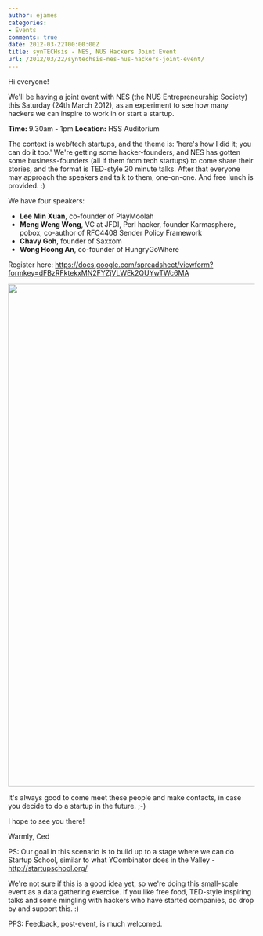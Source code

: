 ```yaml
---
author: ejames
categories:
- Events
comments: true
date: 2012-03-22T00:00:00Z
title: synTECHsis - NES, NUS Hackers Joint Event
url: /2012/03/22/syntechsis-nes-nus-hackers-joint-event/
---
```


Hi everyone!

We'll be having a joint event with NES (the NUS Entrepreneurship Society) this Saturday (24th March 2012), as an experiment to see how many hackers we can inspire to work in or start a startup.

<strong>Time: </strong>9.30am - 1pm
<strong>Location:</strong> HSS Auditorium

The context is web/tech startups, and the theme is: 'here's how I did it; you can do it too.' We're getting some hacker-founders, and NES has gotten some business-founders (all if them from tech startups) to come share their stories, and the format is TED-style 20 minute talks. After that everyone may approach the speakers and talk to them, one-on-one. And free lunch is provided. :)

We have four speakers:
<ul><li><strong>Lee Min Xuan</strong>, co-founder of PlayMoolah</li>
<li><strong>Meng Weng Wong</strong>, VC at JFDI, Perl hacker, founder Karmasphere, pobox, co-author of RFC4408 Sender Policy Framework</li>
<li><strong>Chavy Goh</strong>, founder of Saxxom</li>
<li><strong>Wong Hoong An</strong>, co-founder of HungryGoWhere</li></ul>

Register here:
<a href="https://docs.google.com/spreadsheet/viewform?formkey=dFBzRFktekxMN2FYZjVLWEk2QUYwTWc6MA">https://docs.google.com/spreadsheet/viewform?formkey=dFBzRFktekxMN2FYZjVLWEk2QUYwTWc6MA</a>

<img src="/img/2012/03/EDM-Poster.jpg" alt="" title="EDM Poster" width="724" height="1024" class="aligncenter size-full wp-image-2475" />

It's always good to come meet these people and make contacts, in case you decide to do a startup in the future. ;-)

I hope to see you there!

Warmly,
Ced

PS: Our goal in this scenario is to build up to a stage where we can do Startup School, similar to what YCombinator does in the Valley - <a href="http://startupschool.org/">http://startupschool.org/</a>

We're not sure if this is a good idea yet, so we're doing this small-scale event as a data gathering exercise. If you like free food, TED-style inspiring talks and some mingling with hackers who have started companies, do drop by and support this. :)

PPS: Feedback, post-event, is much welcomed.
